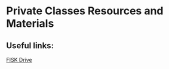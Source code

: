 # Private Classes Resources and Materials

## Useful links:

[FISK Drive](https://drive.google.com/drive/u/0/folders/1RFAgDxi5nkEFiMPUMj4_Fj9X0eTYX7xy)

